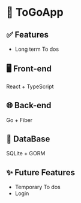 # 🎯 ToGoApp

## ✅ Features
<ul>
  <li>Long term To dos</li>
</ul>

## 🖥️ Front-end
React + TypeScript

## 🌐 Back-end
Go + Fiber

## 💾 DataBase
SQLite + GORM

## ✨ Future Features
<ul>
  <li>Temporary To dos</li>
  <li>Login</li>
</ul>

